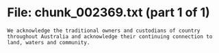 ﻿# File: chunk_002369.txt (part 1 of 1)
```
We acknowledge the traditional owners and custodians of country throughout Australia and acknowledge their continuing connection to land, waters and community.
```

